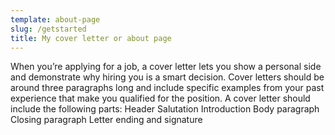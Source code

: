```yaml
---
template: about-page
slug: /getstarted
title: My cover letter or about page
---
```

When you’re applying for a job, a cover letter lets you show a personal side and demonstrate why hiring you is a smart decision. Cover letters should be around three paragraphs long and include specific examples from your past experience that make you qualified for the position.
A cover letter should include the following parts:
Header
Salutation
Introduction
Body paragraph
Closing paragraph
Letter ending and signature 